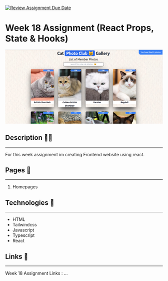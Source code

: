 [![Review Assignment Due Date](https://classroom.github.com/assets/deadline-readme-button-24ddc0f5d75046c5622901739e7c5dd533143b0c8e959d652212380cedb1ea36.svg)](https://classroom.github.com/a/so4zIuuG)

# Week 18 Assignment (React Props, State & Hooks)

![Assignment](/src/assets/Screenshot%20from%202023-06-09%2023-29-30.png)

## Description ✍🏻

---

For this week assignment im creating Frontend website using react.

## Pages 📖

---

1. Homepages

## Technologies 🚀

---

- HTML
- Tailwindcss
- Javascript
- Typescript
- React

## Links 🔗

---

Week 18 Assignment Links : ...
